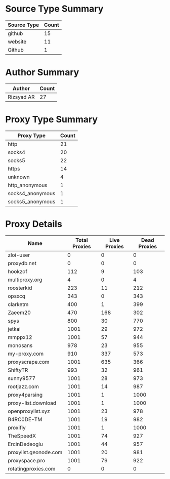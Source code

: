 # Source Type Summary

| Source Type | Count |
|-------------|-------|
| github | 15 |
| website | 11 |
| Github | 1 |


# Author Summary

| Author | Count |
|--------|-------|
| Rizsyad AR | 27 |


# Proxy Type Summary

| Proxy Type | Count |
|------------|-------|
| http | 21 |
| socks4 | 20 |
| socks5 | 22 |
| https | 14 |
| unknown | 4 |
| http_anonymous | 1 |
| socks4_anonymous | 1 |
| socks5_anonymous | 1 |


# Proxy Details

| Name | Total Proxies | Live Proxies | Dead Proxies |
|------|---------------|--------------|---------------|
| zloi-user | 0 | 0 | 0 |
| proxydb.net | 0 | 0 | 0 |
| hookzof | 112 | 9 | 103 |
| multiproxy.org | 4 | 0 | 4 |
| roosterkid | 223 | 11 | 212 |
| opsxcq | 343 | 0 | 343 |
| clarketm | 400 | 1 | 399 |
| Zaeem20 | 470 | 168 | 302 |
| spys | 800 | 30 | 770 |
| jetkai | 1001 | 29 | 972 |
| mmppx12 | 1001 | 57 | 944 |
| monosans | 978 | 23 | 955 |
| my-proxy.com | 910 | 337 | 573 |
| proxyscrape.com | 1001 | 635 | 366 |
| ShiftyTR | 993 | 32 | 961 |
| sunny9577 | 1001 | 28 | 973 |
| rootjazz.com | 1001 | 14 | 987 |
| proxy4parsing | 1001 | 1 | 1000 |
| proxy-list.download | 1001 | 1 | 1000 |
| openproxylist.xyz | 1001 | 23 | 978 |
| B4RC0DE-TM | 1001 | 19 | 982 |
| proxifly | 1001 | 1 | 1000 |
| TheSpeedX | 1001 | 74 | 927 |
| ErcinDedeoglu | 1001 | 44 | 957 |
| proxylist.geonode.com | 1001 | 20 | 981 |
| proxyspace.pro | 1001 | 79 | 922 |
| rotatingproxies.com | 0 | 0 | 0 |
